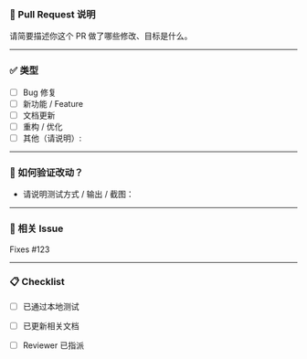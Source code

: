 ### 📝 Pull Request 说明

请简要描述你这个 PR 做了哪些修改、目标是什么。

---

### ✅ 类型

- [ ] Bug 修复
- [ ] 新功能 / Feature
- [ ] 文档更新
- [ ] 重构 / 优化
- [ ] 其他（请说明）:

---

### 🔬 如何验证改动？

- 请说明测试方式 / 输出 / 截图：

---

### 🔗 相关 Issue

Fixes #123

---

### 📋 Checklist

- [ ] 已通过本地测试
- [ ] 已更新相关文档
- [ ] Reviewer 已指派

